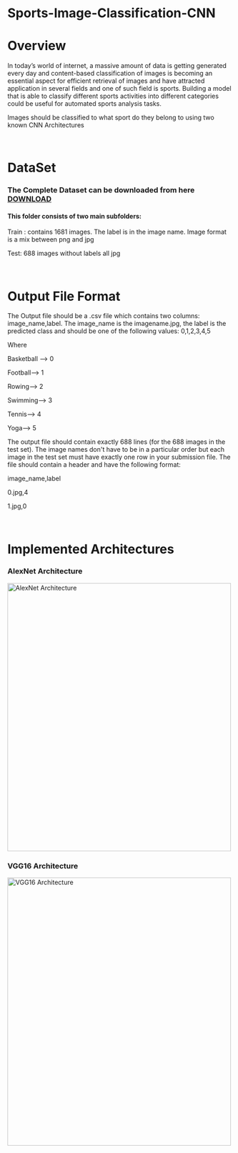 # Sports-Image-Classification-CNN
<h1>Overview</h1>
<p>In today’s world of internet, a massive amount of data is getting generated every day and content-based classification of images is becoming an essential aspect for efficient retrieval of images and have attracted application in several fields and one of such field is sports. Building a model that is able to classify different sports activities into different categories could be useful for automated sports analysis tasks.</p>
<p>Images should be classified to what sport do they belong to using two known CNN Architectures</p>
<br>
<h1>DataSet</h1>
<h3>The Complete Dataset can be downloaded from here <a href="https://drive.google.com/file/d/1s07aL-7nvhO8ESJy_uTCZJMF5lw5LAGK/view" target="_blank">DOWNLOAD</a></h3>
<h4>This folder consists of two main subfolders:</h4>
<p>Train : contains 1681 images. The label is in the image name. Image format is a mix between png and jpg</p>
<p>Test: 688 images without labels all jpg</p>
<br>
<h1>Output File Format</h1>
<p>The Output file should be a .csv file which contains two columns: image_name,label. The image_name is the imagename.jpg, the label is the predicted class and should be one of the following values: 0,1,2,3,4,5</p>
<p>Where</p>
<p>Basketball --> 0</p>
<p>Football--> 1</p>
<p>Rowing--> 2</p>
<p>Swimming--> 3</p>
<p>Tennis--> 4</p>
<p>Yoga--> 5</p>

<p>The output file should contain exactly 688 lines (for the 688 images in the test set). The image names don't have to be in a particular order but each image in the test set must have exactly one row in your submission file. The file should contain a header and have the following format:</p>
<p>image_name,label</p>
<p>0.jpg,4</p>
<p>1.jpg,0</p>
<br>
<h1>Implemented Architectures</h1>
<h3>AlexNet Architecture</h3>
<img src="alexnet.png" alt="AlexNet Architecture" width="500" height="600">
<br>
<h3>VGG16 Architecture</h3>
<img src="vgg16.png" alt="VGG16 Architecture" width="500" height="600">
